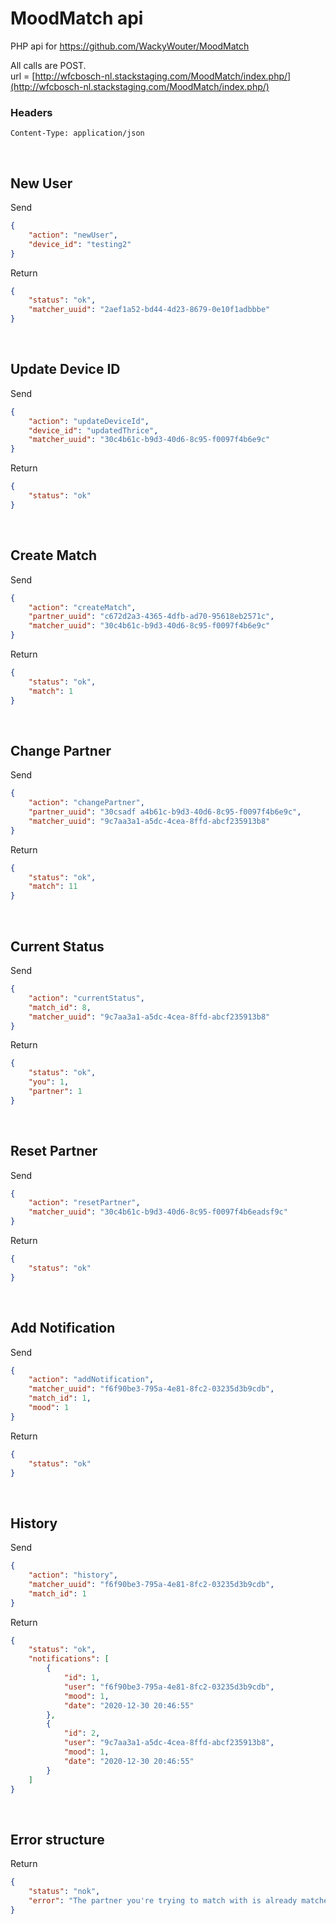 # MoodMatch api
PHP api for https://github.com/WackyWouter/MoodMatch

All calls are POST. <br>
url = [http://wfcbosch-nl.stackstaging.com/MoodMatch/index.php/](http://wfcbosch-nl.stackstaging.com/MoodMatch/index.php/)

### Headers
`Content-Type: application/json`

<br>

## New User
Send
```json
{
    "action": "newUser",
    "device_id": "testing2"
}
```

Return
```json
{
    "status": "ok",
    "matcher_uuid": "2aef1a52-bd44-4d23-8679-0e10f1adbbbe"
}
```

<br>

## Update Device ID
Send
```json
{
    "action": "updateDeviceId",
    "device_id": "updatedThrice",
    "matcher_uuid": "30c4b61c-b9d3-40d6-8c95-f0097f4b6e9c"
}
```

Return
```json
{
    "status": "ok"
}
```

<br>

## Create Match
Send
```json
{
    "action": "createMatch",
    "partner_uuid": "c672d2a3-4365-4dfb-ad70-95618eb2571c",
    "matcher_uuid": "30c4b61c-b9d3-40d6-8c95-f0097f4b6e9c"
}
```

Return
```json
{
    "status": "ok",
    "match": 1
}
```

<br>

## Change Partner
Send
```json
{
    "action": "changePartner",
    "partner_uuid": "30csadf a4b61c-b9d3-40d6-8c95-f0097f4b6e9c",
    "matcher_uuid": "9c7aa3a1-a5dc-4cea-8ffd-abcf235913b8"
}
```

Return
```json
{
    "status": "ok",
    "match": 11
}
```

<br>

## Current Status
Send
```json
{
    "action": "currentStatus",
    "match_id": 8,
    "matcher_uuid": "9c7aa3a1-a5dc-4cea-8ffd-abcf235913b8"
}
```

Return
```json
{
    "status": "ok",
    "you": 1,
    "partner": 1
}
```

<br>

## Reset Partner
Send
```json
{
    "action": "resetPartner",
    "matcher_uuid": "30c4b61c-b9d3-40d6-8c95-f0097f4b6eadsf9c"
}
```

Return
```json
{
    "status": "ok"
}
```

<br>

## Add Notification
Send
```json
{
    "action": "addNotification",
    "matcher_uuid": "f6f90be3-795a-4e81-8fc2-03235d3b9cdb",
    "match_id": 1,
    "mood": 1
}
```

Return
```json
{
    "status": "ok"
}
```

<br>

## History
Send
```json
{
    "action": "history",
    "matcher_uuid": "f6f90be3-795a-4e81-8fc2-03235d3b9cdb",
    "match_id": 1
}
```

Return
```json
{
    "status": "ok",
    "notifications": [
        {
            "id": 1,
            "user": "f6f90be3-795a-4e81-8fc2-03235d3b9cdb",
            "mood": 1,
            "date": "2020-12-30 20:46:55"
        },
        {
            "id": 2,
            "user": "9c7aa3a1-a5dc-4cea-8ffd-abcf235913b8",
            "mood": 1,
            "date": "2020-12-30 20:46:55"
        }
    ]
}
```

<br>

## Error structure

Return
```json
{
    "status": "nok",
    "error": "The partner you're trying to match with is already matched with someone else."
}
```
